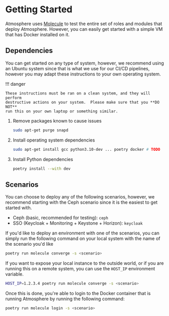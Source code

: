 # Getting Started

Atmosphere uses [Molecule](https://ansible.readthedocs.io/projects/molecule/)
to test the entire set of roles and modules that deploy Atmosphere.  However,
you can easily get started with a simple VM that has Docker installed on it.

## Dependencies

You can get started on any type of system, however, we recommend using an Ubuntu
system since that is what we use for our CI/CD pipelines, however you may adapt
these instructions to your own operating system.

!!! danger

    These instructions must be ran on a clean system, and they will perform
    destructive actions on your system.  Please make sure that you **DO NOT**
    run this on your own laptop or something similar.

1. Remove packages known to cause issues 

   ```bash
   sudo apt-get purge snapd
   ```

1. Install operating system dependencies

   ```bash
   sudo apt-get install gcc python3.10-dev ... poetry docker # TODO
   ```

1. Install Python dependencies

   ```bash
   poetry install --with dev
   ```

## Scenarios

You can choose to deploy any of the following scenarios, however, we recommend
starting with the Ceph scenario since it is the easiest to get started with.

- Ceph (basic, recommended for testing): `ceph`
- SSO (Keycloak + Monitoring + Keystone + Horizon): `keycloak`

If you'd like to deploy an environment with one of the scenarios, you can simply
run the following command on your local system with the name of the scenario
you'd like

```bash
poetry run molecule converge -s <scenario>
```

If you want to expose your local instance to the outside world, or if you are
running this on a remote system, you can use the `HOST_IP` environment variable.

```bash
HOST_IP=1.2.3.4 poetry run molecule converge -s <scenario>
```

Once this is done, you're able to login to the Docker container that is running
Atmosphere by running the following command:

```bash
poetry run molecule login -s <scenario>
```
